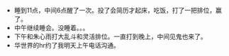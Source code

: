 + 睡到11点，中间6点醒了一次。投了会简历才起床，吃饭，打了一把排位，赢了。
+ 中午继续睡会。没睡着。。。
+ 下午和朱心雨打大乱斗和灵活排位。一直打到晚上，中间见鬼也来了。
+ 华世界的hr约了我明天上午电话沟通。

